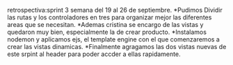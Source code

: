 retrospectiva:sprint 3
semana del 19 al 26 de septiembre.
*Pudimos Dividir las rutas y los controladores en tres para organizar mejor las diferentes areas que se necesitan.
*Ademas cristina se encargo de las vistas y quedaron muy bien, especialmente la de crear producto.
*Instalamos nodemon y aplicamos ejs, el template engine con el que comenzaremos a crear las vistas dinamicas.
*Finalmente agragamos las dos vistas nuevas de este srpint al header para poder accder a ellas rapidamente.

